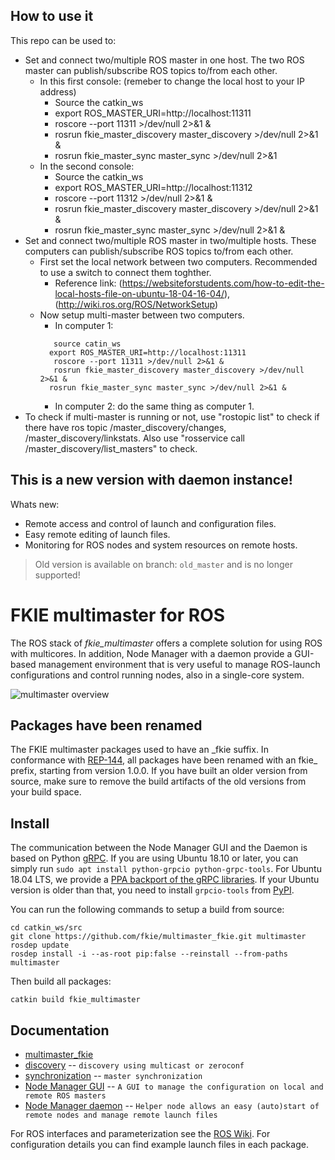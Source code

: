 ## How to use it
This repo can be used to:
  * Set and connect two/multiple ROS master in one host. The two ROS master can publish/subscribe ROS topics to/from each other.
    * In this first console: (remeber to change the local host to your IP address)
      * Source the catkin_ws
      * export ROS_MASTER_URI=http://localhost:11311 
      * roscore --port 11311 >/dev/null 2>&1 &
      * rosrun fkie_master_discovery master_discovery >/dev/null 2>&1 &
      * rosrun fkie_master_sync master_sync >/dev/null 2>&1 
    * In the second console:
      * Source the catkin_ws
      * export ROS_MASTER_URI=http://localhost:11312
      * roscore --port 11312 >/dev/null 2>&1 &
      * rosrun fkie_master_discovery master_discovery >/dev/null 2>&1 &
      * rosrun fkie_master_sync master_sync >/dev/null 2>&1 &
  * Set and connect two/multiple ROS master in two/multiple hosts. These computers can publish/subscribe ROS topics to/from each other.
    * First set the local network between two computers. Recommended to use a switch to connect them toghther. 
      * Reference link: (https://websiteforstudents.com/how-to-edit-the-local-hosts-file-on-ubuntu-18-04-16-04/), (http://wiki.ros.org/ROS/NetworkSetup)
    * Now setup multi-master between two computers. 
      * In computer 1: 
      ```
         source catin_ws
        export ROS_MASTER_URI=http://localhost:11311 
         roscore --port 11311 >/dev/null 2>&1 &
         rosrun fkie_master_discovery master_discovery >/dev/null 2>&1 &
        rosrun fkie_master_sync master_sync >/dev/null 2>&1 &
      ```
      * In computer 2: do the same thing as computer 1.
  * To check if multi-master is running or not, use "rostopic list" to check if there have ros topic /master_discovery/changes, /master_discovery/linkstats. Also use "rosservice call /master_discovery/list_masters" to check.

## This is a new version with daemon instance!
Whats new:

 * Remote access and control of launch and configuration files.
 * Easy remote editing of launch files.
 * Monitoring for ROS nodes and system resources on remote hosts.

> Old version is available on branch: `old_master` and is no longer supported!

# FKIE multimaster for ROS

The ROS stack of *fkie_multimaster* offers a complete solution for using ROS with multicores.
In addition, Node Manager with a daemon provide a GUI-based management environment that is very useful to manage ROS-launch configurations and control running nodes, also in a single-core system.

![multimaster overview](multimaster_overview.png)

## Packages have been renamed

The FKIE multimaster packages used to have an \_fkie suffix. In conformance with [REP-144](http://www.ros.org/reps/rep-0144.html), all packages have been renamed with an fkie\_ prefix, starting from version 1.0.0.
If you have built an older version from source, make sure to remove the build artifacts of the old versions from your build space.

## Install

The communication between the Node Manager GUI and the Daemon is based on Python [gRPC](https://grpc.io/). If you are using Ubuntu 18.10 or later, you can simply run `sudo apt install python-grpcio python-grpc-tools`. For Ubuntu 18.04 LTS, we provide a [PPA backport of the gRPC libraries](https://launchpad.net/~roehling/+archive/ubuntu/grpc). If your Ubuntu version is older than that, you need to install `grpcio-tools` from [PyPI](https://pypi.org/project/grpcio-tools/).

You can run the following commands to setup a build from source:

```
cd catkin_ws/src
git clone https://github.com/fkie/multimaster_fkie.git multimaster
rosdep update
rosdep install -i --as-root pip:false --reinstall --from-paths multimaster
```

Then build all packages:
```
catkin build fkie_multimaster
```

## Documentation

* [multimaster\_fkie](http://fkie.github.io/multimaster_fkie)
* [discovery](http://fkie.github.io/multimaster_fkie/master_discovery.html) -- `discovery using multicast or zeroconf`
* [synchronization](http://fkie.github.io/multimaster_fkie/master_sync.html) -- `master synchronization`
* [Node Manager GUI](http://fkie.github.io/multimaster_fkie/node_manager.html) -- `A GUI to manage the configuration on local and remote ROS masters`
* [Node Manager daemon](http://fkie.github.io/multimaster_fkie/node_manager_daemon.html) -- `Helper node allows an easy (auto)start of remote nodes and manage remote launch files`

For ROS interfaces and parameterization see the [ROS Wiki](http://www.ros.org/wiki/multimaster_fkie). For configuration details you can find example launch files in each package.

